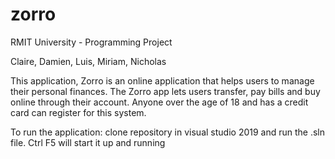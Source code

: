 # zorro

RMIT University - Programming Project

Claire, Damien, Luis, Miriam, Nicholas 

This application, Zorro is an online application that helps users to manage their personal 
finances. The Zorro app lets users transfer, pay bills and buy online through their account.
Anyone over the age of 18 and has a credit card can register for this system. 

To run the application: clone repository in visual studio 2019 and run the .sln file. Ctrl F5 will start it up and running
